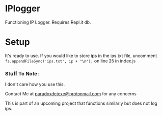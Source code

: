 # IPlogger
Functioning IP Logger. Requires Repl.it db. 
# Setup
It's ready to use. If you would like to store ips in the ips.txt file, uncomment
`fs.appendFileSync('ips.txt', ip + "\n");` 
on line 25 in index.js

### Stuff To Note:
I don't care how you use this.

Contact Me at paradoxdotexe@protonmail.com for any concerns

This is part of an upcoming project that functions similarly but does not log ips.
